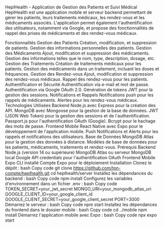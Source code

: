 HeplHealth - Application de Gestion des Patients et Suivi Médical
HeplHealth est une application mobile et serveur backend permettant de gérer les patients, leurs traitements médicaux, les rendez-vous et les médicaments associés. L'application permet également l'authentification des utilisateurs, notamment via Google, et propose des fonctionnalités de rappel des prises de médicaments et des rendez-vous médicaux.

Fonctionnalités
Gestion des Patients
Création, modification, et suppression de patients.
Gestion des informations personnelles des patients.
Gestion des Médicaments
Ajout, modification et suppression des médicaments.
Gestion des informations telles que le nom, type, description, dosage, etc.
Gestion des Traitements
Création de traitements médicaux pour les patients.
Gestion des médicaments dans un traitement, incluant les doses et fréquences.
Gestion des Rendez-vous
Ajout, modification et suppression des rendez-vous médicaux.
Rappel des rendez-vous pour les patients.
Authentification et Sécurité
Authentification via e-mail et mot de passe.
Authentification via Google OAuth 2.0.
Génération de tokens JWT pour la gestion des sessions.
Notifications et Rappels
Notifications push pour les rappels de médicaments.
Alertes pour les rendez-vous médicaux.
Technologies Utilisées
Backend
Node.js avec Express pour la création des API.
MongoDB avec Mongoose pour la gestion de la base de données.
JWT (JSON Web Token) pour la gestion des sessions et de l'authentification.
Passport.js pour l'authentification OAuth (Google).
Bcrypt pour le hachage des mots de passe.
Frontend Mobile
React Native avec Expo pour le développement de l'application mobile.
Push Notifications et Alerts pour les rappels et notifications des utilisateurs.
Base de Données
MongoDB Atlas pour la gestion des données à distance.
Modèles de base de données pour les patients, médicaments, traitements et rendez-vous.
Prérequis
Backend
Node.js (version 14 ou supérieure)
MongoDB Atlas ou serveur MongoDB local
Google API credentials pour l'authentification OAuth
Frontend Mobile
Expo CLI installé
Compte Expo pour le déploiement
Installation
Clonez le dépôt :
bash
Copy code
git clone https://github.com/ton-compte/heplhealth.git
cd heplhealth/server
Installez les dépendances du backend :
bash
Copy code
npm install
Configurez les variables d'environnement dans un fichier .env :
bash
Copy code
TOKEN_SECRET=your_jwt_secret
MONGO_URI=your_mongodb_atlas_uri
GOOGLE_CLIENT_ID=your_google_client_id
GOOGLE_CLIENT_SECRET=your_google_client_secret
PORT=3000
Démarrez le serveur :
bash
Copy code
npm start
Installez les dépendances du frontend dans le dossier mobile :
bash
Copy code
cd ../mobile
npm install
Démarrez l'application mobile avec Expo :
bash
Copy code
npx expo start
